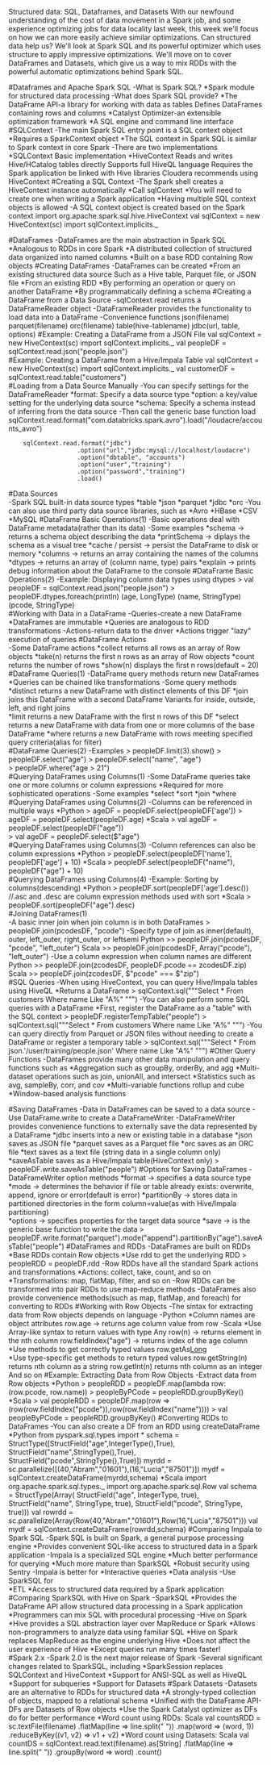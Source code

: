 Structured data: SQL, Dataframes, and Datasets
With our newfound understanding of the cost of data movement in a Spark job, and some experience optimizing jobs for data locality last week, this week we'll focus on how we can more easily achieve similar optimizations. Can structured data help us? We'll look at Spark SQL and its powerful optimizer which uses structure to apply impressive optimizations. We'll move on to cover DataFrames and Datasets, which give us a way to mix RDDs with the powerful automatic optimizations behind Spark SQL.

#Dataframes and Apache Spark SQL
	-What is Spark SQL?
		*Spark module for structured data processing
	-What does Spark SQL provide?
		*The DataFrame API-a library for working with data as tables
			Defines DataFrames containing rows and columns
		*Catalyst Optimizer-an extensible optimization framework
		*A SQL engine and command line interface
#SQLContext
	-The main Spark SQL entry point is a SQL context object
		*Requires a SparkContext object
		*The SQL context in Spark SQL is similar to Spark context in core Spark
	-There are two implementations
		*SQLContext
			Basic implementation
		*HiveContext
			Reads and writes Hive/HCatalog tables directly
			Supports full HiveQL language
			Requires the Spark application be linked with Hive libraries
			Cloudera recommends using HiveContext
#Creating a SQL Context
	-The Spark shell creates a HiveContext instance automatically
		*Call sqlContext
		*You will need to create one when writing a Spark application
		*Having multiple SQL context objects is allowed
	-A SQL context object is created based on the Spark context
		import org.apache.spark.sql.hive.HiveContext
		val sqlContext = new HiveContext(sc)
		import sqlContext.implicits._
		
#DataFrames
	-DataFrames are the main abstraction in Spark SQL
		*Analogous to RDDs in core Spark
		*A distributed collection of structured data organized into named columns
		*Built on a base RDD containing Row objects
#Creating DataFrames
	-DataFrames can be created
		*From an existing structured data source
			Such as a Hive table, Parquet file, or JSON file
		*From an existing RDD
		*By performing an operation or query on another DataFrame
		*By programmatically defining a schema
#Creating a DataFrame from a Data Source
	-sqlContext.read returns a DataFrameReader object
	-DataFrameReader provides the functionality to load data into a DataFrame
	-Convenience functions
		json(filename)
		parquet(filename)
		orc(filename)
		table(hive-tablename)
		jdbc(url, table, options)
#Example: Creating a DataFrame from a JSON File
	val sqlContext = new HiveContext(sc)
	import sqlContext.implicits._
	val peopleDF = sqlContext.read.json("people.json")	
#Example: Creating a DataFrame from a Hive/Impala Table
	val sqlContext = new HiveContext(sc)
	import sqlContext.implicits._
	val customerDF = sqlContext.read.table("customers")					
#Loading from a Data Source Manually
	-You can specify settings for the DataFrameReader
		*format: Specify a data source type
		*option: a key/value setting for the underlying data source
		*schema: Specify a schema instead of inferring from the data source
	-Then call the generic base function load
		sqlContext.read.format("com.databricks.spark.avro").load("/loudacre/accounts_avro")
		
		sqlContext.read.format("jdbc")
		               .option("url","jdbc:mysql://localhost/loudacre")
		               .option("dbtable", "accounts")
		               .option("user","training")
		               .option("password","training")
		               .load()					
#Data Sources		             
	-Spark SQL built-in data source types
		*table
		*json
		*parquet
		*jdbc
		*orc
	-You can also use third party data source libraries, such as
		*Avro
		*HBase
		*CSV
		*MySQL
#DataFrame Basic Operations(1)
	-Basic operations deal with DataFrame metadata(rather than its data)
	-Some examples
		*schema -> returns a schema object describing the data
		*printSchema -> diplays the schema as a visual tree
		*cache / persist -> persist the DataFrame to disk or memory
		*columns -> returns an array containing the names of the columns
		*dtypes -> returns an array of (column name, type) pairs
		*explain -> prints debug information about the DataFrame to the console
#DataFrame Basic Operations(2)
	-Example: Displaying column data types using dtypes
		> val peopleDF = sqlContext.read.json("people.json")
		> peopleDF.dtypes.foreach(println)
		  (age, LongType)
		  (name, StringType)
		  (pcode, StringType)					
#Working with Data in a DataFrame
	-Queries-create a new DataFrame
		*DataFrames are immutable
		*Queries are analogous to RDD transformations
	-Actions-return data to the driver
		*Actions trigger "lazy" execution of queries
#DataFrame Actions		
	-Some DataFrame actions
		*collect returns all rows as an array of Row objects
		*take(n) returns the first n rows as an array of Row objects
		*count returns the number of rows
		*show(n) displays the first n rows(default = 20)
#DataFrame Queries(1)
	-DataFrame query methods return new DataFrames
		*Queries can be chained like transformations
	-Some query methods
		*distinct returns a new DataFrame with distinct elements of this DF
		*join joins this DataFrame with a second DataFrame
			Variants for inside, outside, left, and right joins					
		*limit returns a new DataFrame with the first n rows of this DF
		*select returns a new DataFrame with data from one or more columns of the base DataFrame
		*where returns a new DataFrame with rows meeting specified query criteria(alias for filter)			
#DataFrame Queries(2)
	-Examples
		> peopleDF.limit(3).show()
		> peopleDF.select("age")
		> peopleDF.select("name", "age")	
		> peopleDF.where("age > 21")	    	
#Querying DataFrames using Columns(1)
	-Some DataFrame queries take one or more columns or column expressions
		*Required for more sophisticated operations
	-Some examples
		*select
		*sort
		*join
		*where
#Querying DataFrames using Columns(2)
	-Columns can be referenced in multiple ways
		*Python
			> ageDF = peopleDF.select(peopleDF['age'])
			> ageDF = peopleDF.select(peopleDF.age)
		*Scala
			> val ageDF = peopleDF.select(peopleDF("age"))	
			> val ageDF = peopleDF.select($"age")			
#Querying DataFrames using Columns(3)
	-Column references can also be column expressions
		*Python
			> peopleDF.select(peopleDF['name'], peopleDF['age'] + 10)
		*Scala
			> peopleDF.select(peopleDF("name"), peopleDF("age") + 10)		
#Querying DataFrames using Columns(4)
	-Example: Sorting by columns(descending)
		*Python
			> peopleDF.sort(peopleDF['age'].desc())  //.asc and .desc are column expression methods used with sort
		*Scala
			> peopleDF.sort(peopleDF("age").desc)			
#Joining DataFrames(1)						
	-A basic inner join when join column is in both DataFrames
		> peopleDF.join(pcodesDF, "pcode")
	-Specify type of join as inner(default), outer, left_outer, right_outer, or leftsemi
		Python >> peopleDF.join(pcodesDF, "pcode", "left_outer")
		Scala >> peopleDF.join(pcodesDF, Array("pcode"), "left_outer")
	-Use a column expression when column names are different
		Python >> peopleDF.join(zcodesDF, peopleDF.pcode == zcodesDF.zip)
		Scala >> peopleDF.join(zcodesDF, $"pcode" === $"zip")		
#SQL Queries
	-When using HiveContext, you can query Hive/Impala tables using HiveQL
		*Returns a DataFrame
			> sqlContext.sql("""Select * From customers Where name Like "A%" """)
	-You can also perform some SQL queries with a DataFrame
		*First, register the DataFrame as a "table" with the SQL context
			> peopleDF.registerTempTable("people")
			> sqlContext.sql("""Select * From customers Where name Like "A%" """)
	-You can query directly from Parquet or JSON files without needing to create a DataFrame or register a temporary table
		> sqlContext.sql("""Select * From json.'/user/training/people.json' Where name Like "A%" """)
#Other Query Functions
	-DataFrames provide many other data manipulation and query functions such as
		*Aggregation such as groupBy, orderBy, and agg
		*Multi-dataset operations such as join, unionAll, and intersect
		*Statistics such as avg, sampleBy, corr, and cov
		*Multi-variable functions rollup and cube
		*Window-based analysis functions
		
#Saving DataFrames
	-Data in DataFrames can be saved to a data source
	-Use DataFrame.write to create a DataFrameWriter
	-DataFrameWriter provides convenience functions to externally save the data represented by a DataFrame
		*jdbc inserts into a new or existing table in a database
		*json saves as JSON file
		*parquet saves as a Parquet file
		*orc saves as an ORC file
		*text saves as a text file (string data in a single column only)
		*saveAsTable saves as a Hive/Impala table(HiveContext only)
			> peopleDF.write.saveAsTable("people")
#Options for Saving DataFrames
	-DataFrameWriter option methods
		*format -> specifies a data source type
		*mode -> determines the behavior if file or table already exists: overwrite, append, ignore or error(default is error)
		*partitionBy -> stores data in partitioned directories in the form column=value(as with Hive/Impala partitioning)	
		*options -> specifies properties for the target data source
		*save -> is the generic base function to write the data
			> peopleDF.write.format("parquet").mode("append").partitionBy("age").saveAsTable("people")
#DataFrames and RDDs
	-DataFrames are built on RDDs
		*Base RDDs contain Row objects
		*Use rdd to get the underlying RDD
			> peopleRDD = peopleDF.rdd
	-Row RDDs have all the standard Spark actions and transformations
		*Actions: collect, take, count, and so on
		*Transformations: map, flatMap, filter, and so on
	-Row RDDs can be transformed into pair RDDs to use map-reduce methods
	-DataFrames also provide convenience methods(such as map, flatMap, and foreach) for converting to RDDs
#Working with Row Objects
	-The sintax for extracting data from Row objects depends on language
	-Python
		*Column names are object attributes
			row.age -> returns age column value from row
	-Scala
		*Use Array-like syntax to return values with type Any
			row(n) -> returns element in the nth column
			row.fieldIndex("age") -> returns index of the age column
		*Use methods to get correctly typed values
			row.getAs[Long]("age")		
		*Use type-specific get methods to return typed values
			row.getString(n) returns nth column as a string
			row.getInt(n) returns nth column as an integer
			And so on
#Example: Extracting Data from Row Objects
	-Extract data from Row objects
		*Python
			> peopleRDD = peopleDF.map(lambda row: (row.pcode, row.name))
			> peopleByPCode = peopleRDD.groupByKey()
		*Scala
			> val peopleRDD = peopleDF.map(row => (row(row.fieldIndex("pcode")),row(row.fieldIndex("name"))))
			> val peopleByPCode = peopleRDD.groupByKey()
#Converting RDDs to DataFrames
	-You can also create a DF from an RDD using createDataFrame
		*Python
			from pyspark.sql.types import *
			schema = StructType([StructField("age",IntegerType(),True),
									StructField("name",StringType(),True),
									StructField("pcode",StringType(),True)])
			myrdd = sc.parallelize([(40,"Abram","01601"),(16,"Lucia","87501")])
			mydf = sqlContext.createDataFrame(myrdd,schema)
		*Scala
			import org.apache.spark.sql.types._
			import org.apache.spark.sql.Row
			val schema = StructType(Array(
							StructField("age", IntegerType, true),
							StructField("name", StringType, true),
							StructField("pcode", StringType, true)))
			val rowrdd = sc.parallelize(Array(Row(40,"Abram","01601"),Row(16,"Lucia","87501")))
			val mydf = sqlContext.createDataFrame(rowrdd,schema)
#Comparing Impala to Spark SQL
	-Spark SQL is built on Spark, a general purpose processing engine
		*Provides convenient SQL-like access to structured data in a Spark application
	-Impala is a specialized SQL engine
		*Much better performance for querying
		*Much more mature than SparkSQL
		*Robust security using Sentry
	-Impala is better for
		*Interactive queries
		*Data analysis
	-Use SparkSQL for						
		*ETL
		*Access to structured data required by a Spark application
#Comparing SparkSQL with Hive on Spark
	-SparkSQL
		*Provides the DataFrame API allow structured data processing in a Spark application
		*Programmers can mix SQL with procedural processing
	-Hive on Spark
		*Hive provides a SQL abstraction layer over MapReduce or Spark
			*Allows non-programmers to analyze data using familiar SQL
		*Hive on Spark replaces MapReduce as the engine underlying Hive
			*Does not affect the user experience of Hive
			*Except queries run many times faster!					
#Spark 2.x
	-Spark 2.0 is the next major release of Spark
	-Several significant changes related to SparkSQL, including
		*SparkSession replaces SQLContext and HiveContext
		*Support for ANSI-SQL as well as HiveQL
		*Support for subqueries
		*Support for Datasets
#Spark Datasets
	-Datasets are an alternative to RDDs for structured data
		*A strongly-typed collection of objects, mapped to a relational schema
		*Unified with the DataFrame API-DFs are Datasets of Row objects
		*Use the Spark Catalyst optimizer as DFs do for better performance
		*Word count using RDDs: Scala
			val countsRDD = sc.textFile(filename)
			                  .flatMap(line => line.split(" "))
			                  .map(word => (word, 1))
			                  .reduceByKey((v1, v2) => v1 + v2)
	 	*Word count using Datasets: Scala
	 		val countDS = sqlContext.read.text(filename).as[String]
	 		                        .flatMap(line => line.split(" "))
	 		                        .groupBy(word => word)
	 		                        .count()		                  								
																											




											